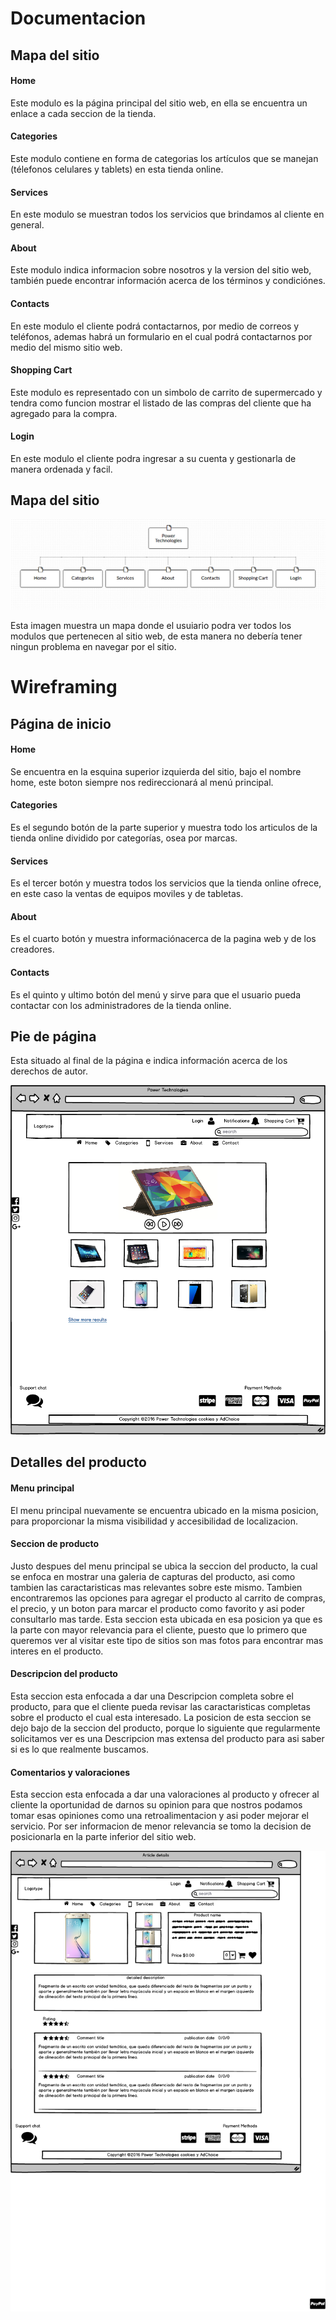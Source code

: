 # Documentacion

## Mapa del sitio

#### Home
Este modulo es la página principal del sitio web, en ella se encuentra un enlace a cada seccion de la tienda.

#### Categories
Este modulo contiene en forma de categorias los artículos que se manejan (télefonos celulares y tablets) en esta tienda online.

#### Services
En este modulo se muestran todos los servicios que brindamos al cliente en general.

#### About
Este modulo indica informacion sobre nosotros y la version del sitio web, también puede encontrar información acerca de los términos y condiciónes.

#### Contacts
En este modulo el cliente podrá contactarnos, por medio de correos y teléfonos, ademas habrá un formulario en el cual podrá contactarnos por medio del mismo sitio web.

#### Shopping Cart
Este modulo es representado con un simbolo de carrito de supermercado y tendra como funcion mostrar el listado de las compras del cliente que ha agregado para la compra.

#### Login
En este modulo el cliente podra ingresar a su cuenta y gestionarla de manera ordenada y facil.

## Mapa del sitio
![Mapa del sitio](https://github.com/FreddyRuben/Tatooine-HDH/blob/develop/SPRINT-3/Part-1/docs/images/SiteMap.png?raw=true)

Esta imagen muestra un mapa donde el usuiario podra ver todos los modulos que pertenecen al sitio web, de esta manera no debería tener ningun problema en navegar por el sitio.

# Wireframing

## Página de inicio

#### Home
Se encuentra en la esquina superior izquierda del sitio, bajo el nombre home, este boton siempre nos redireccionará al menú principal.

#### Categories
Es el segundo botón de la parte superior y muestra todo los articulos de la tienda online dividido por categorías, osea por marcas.

#### Services
Es el tercer botón y muestra todos los servicios que la tienda online ofrece, en este caso la ventas de equipos moviles y de tabletas.

#### About
Es el cuarto botón y muestra informaciónacerca de la pagina web y de los creadores.

#### Contacts
Es el quinto y ultimo botón del menú y sirve para que el usuario pueda contactar con los administradores de la tienda online.

## Pie de página
Esta situado al final de la página e indica información acerca de los derechos de autor.

![](https://github.com/FreddyRuben/Tatooine-HDH/blob/develop/SPRINT-3/Part-1/docs/images/WireFrame.png?raw=true)

## Detalles del producto

#### Menu principal

El menu principal nuevamente se encuentra ubicado en la misma posicion, para proporcionar la misma visibilidad y accesibilidad de localizacion.

#### Seccion de producto

Justo despues del menu principal se ubica la seccion del producto, la cual se enfoca en mostrar una galeria de capturas del producto, asi como tambien las caractaristicas mas relevantes sobre este mismo. Tambien encontraremos las opciones para agregar el producto al carrito de compras, el precio, y un boton para marcar el producto como favorito y asi poder consultarlo mas tarde. Esta seccion esta ubicada en esa posicion ya que es la parte con mayor relevancia para el cliente, puesto que lo primero que queremos ver al visitar este tipo de sitios son mas fotos para encontrar mas interes en el producto.

#### Descripcion del producto

Esta seccion esta enfocada a dar una Descripcion completa sobre el producto, para que el cliente pueda revisar las caractaristicas completas sobre el producto el cual esta interesado. La posicion de esta seccion se dejo bajo de la seccion del producto, porque lo siguiente que regularmente solicitamos ver es una Descripcion mas extensa del producto para asi saber si es lo que realmente buscamos.

#### Comentarios y valoraciones

Esta seccion esta enfocada a dar una valoraciones al producto y ofrecer al cliente la oportunidad de darnos su opinion para que nostros podamos tomar esas opiniones como una retroalimentacion y asi poder mejorar el servicio. Por ser informacion de menor relevancia se tomo la decision de posicionarla en la parte inferior del sitio web.

![](https://github.com/FreddyRuben/Tatooine-HDH/blob/develop/SPRINT-3/Part-1/docs/images/WireFrame2.png?raw=true)
